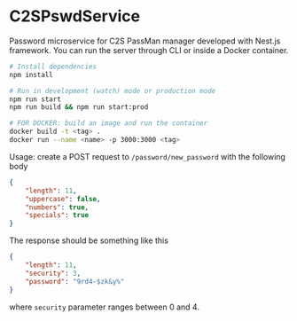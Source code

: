 # C2SPswdService

Password microservice for C2S PassMan manager developed with Nest.js framework. You can run the server through CLI or inside a Docker container.

```bash
# Install dependencies
npm install

# Run in development (watch) mode or production mode
npm run start
npm run build && npm run start:prod

# FOR DOCKER: build an image and run the container
docker build -t <tag> .
docker run --name <name> -p 3000:3000 <tag>
```

Usage: create a POST request to `/password/new_password` with the following body

```json
{
    "length": 11,
    "uppercase": false,
    "numbers": true,
    "specials": true
}
```

The response should be something like this

```json
{
    "length": 11,
    "security": 3,
    "password": "9rd4-$zk&y%"
}
```

where `security` parameter ranges between 0 and 4.
